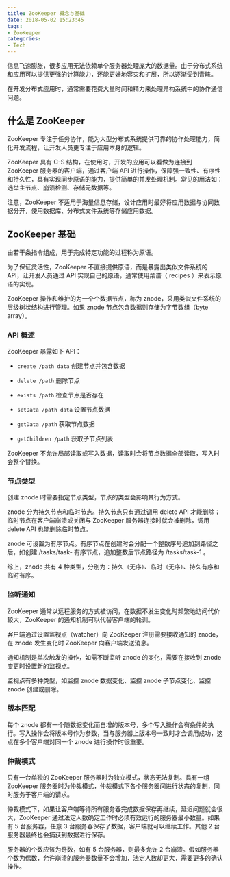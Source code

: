```yaml
---
title: ZooKeeper 概念与基础
date: 2018-05-02 15:23:45
tags:
- ZooKeeper
categories:
- Tech
---
```


信息飞速膨胀，很多应用无法依赖单个服务器处理庞大的数据量。由于分布式系统和应用可以提供更强的计算能力，还能更好地容灾和扩展，所以逐渐受到青睐。

在开发分布式应用时，通常需要花费大量时间和精力来处理异构系统中的协作通信问题。





<!-- more -->

## 什么是 ZooKeeper

ZooKeeper 专注于任务协作，能为大型分布式系统提供可靠的协作处理能力，简化开发流程，让开发人员更专注于应用本身的逻辑。

ZooKeeper 具有 C-S 结构，在使用时，开发的应用可以看做为连接到 ZooKeeper 服务器的客户端，通过客户端 API 进行操作，保障强一致性、有序性和持久性，具有实现同步原语的能力，提供简单的并发处理机制。常见的用法如：选举主节点、崩溃检测、存储元数据等。

注意，ZooKeeper 不适用于海量信息存储，设计应用时最好将应用数据与协同数据分开，使用数据库、分布式文件系统等存储应用数据。



## ZooKeeper 基础

由若干条指令组成，用于完成特定功能的过程称为原语。

为了保证灵活性，ZooKeeper 不直接提供原语，而是暴露出类似文件系统的 API，让开发人员通过 API 实现自己的原语，通常使用菜谱（ recipes ）来表示原语的实现。

ZooKeeper 操作和维护的为一个个数据节点，称为 znode，采用类似文件系统的层级树状结构进行管理。如果 znode 节点包含数据则存储为字节数组（byte array）。



### API 概述


ZooKeeper 暴露如下 API：

* `create /path data` 创建节点并包含数据


* `delete /path` 删除节点
* `exists /path` 检查节点是否存在
* `setData /path data` 设置节点数据
* `getData /path` 获取节点数据
* `getChildren /path` 获取子节点列表

ZooKeeper 不允许局部读取或写入数据，读取时会将节点数据全部读取，写入时会整个替换。



### 节点类型

创建 znode 时需要指定节点类型，节点的类型会影响其行为方式。

znode 分为持久节点和临时节点。持久节点只有通过调用 delete API 才能删除；临时节点在客户端崩溃或关闭与 ZooKeeper 服务器连接时就会被删除，调用 delete API 也能删除临时节点。

znode 可设置为有序节点。有序节点在创建时会分配一个整数序号追加到路径之后，如创建 /tasks/task- 有序节点，追加整数后节点路径为 /tasks/task-1 。

综上，znode 共有 4 种类型，分别为：持久（无序）、临时（无序）、持久有序和临时有序。 



### 监听通知

ZooKeeper 通常以远程服务的方式被访问，在数据不发生变化时频繁地访问代价较大，ZooKeeper 的通知机制可以代替客户端的轮训。

客户端通过设置监视点（watcher）向 ZooKeeper 注册需要接收通知的 znode，在 znode 发生变化时 ZooKeeper 向客户端发送消息。

通知机制是单次触发的操作，如需不断监听 znode 的变化，需要在接收到 znode 变更时设置新的监视点。

监视点有多种类型，如监控 znode 数据变化、监控 znode 子节点变化、监控 znode 创建或删除。



### 版本匹配

每个 znode 都有一个随数据变化而自增的版本号，多个写入操作会有条件的执行。写入操作会将版本号作为参数，当与服务器上版本号一致时才会调用成功，这点在多个客户端对同一个 znode 进行操作时很重要。



### 仲裁模式

只有一台单独的 ZooKeeper 服务器时为独立模式，状态无法复制。具有一组 ZooKeeper 服务器时为仲裁模式，仲裁模式下各个服务器间进行状态的复制，同时服务于客户端的请求。

仲裁模式下，如果让客户端等待所有服务器完成数据保存再继续，延迟问题就会很大，ZooKeeper 通过法定人数确定工作时必须有效运行的服务器最小数量。如果有 5 台服务器，任意 3 台服务器保存了数据，客户端就可以继续工作。其他 2 台服务器最终也会捕获到数据进行保存。

服务器的个数应该为奇数，如有 5 台服务器，则最多允许 2 台崩溃。假如服务器个数为偶数，允许崩溃的服务器数量不会增加，法定人数却更大，需要更多的确认操作。